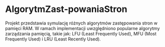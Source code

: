 # AlgorytmZast-powaniaStron
Projekt przedstawia symulację różnych algorytmów zastępowania stron w pamięci RAM. W ramach implementacji uwzględniono popularne algorytmy zarządzania pamięcią, takie jak:  LFU (Least Frequently Used), MFU (Most Frequently Used) i LRU (Least Recently Used).
